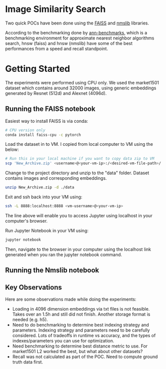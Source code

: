 # Image Similarity Search 

Two quick POCs have been done using the [FAISS](https://github.com/facebookresearch/faiss) and [nmslib](https://github.com/nmslib/nmslib) libraries. 

According to the benchmarking done by [ann-benchmarks](http://ann-benchmarks.com/), which is a benchmarking environment for approximate nearest neighbor algorithms search, hnsw (faiss) and hnsw (nmslib) have some of the best performances from a speed and recall standpoint.  

# Getting Started

The experiments were performed using CPU only. We used the market1501 dataset which contains around 32000 images, using generic embeddings generated by Resnet (512d) and Alexnet (4096d).

## Running the FAISS notebook

Easiest way to install FAISS is via conda:
```bash
# CPU version only
conda install faiss-cpu -c pytorch
```

Load the dataset in to VM. I copied from local computer to VM using the below: 
```bash
# Run this in your local machine if you want to copy data zip to VM 
scp 'New_Archive.zip' <username>@<your-vm-ip>:/<desired-vm-file-path>/
```

Change to the project directory and unzip to the "data" folder. Dataset contains images and corresponding embeddings.
```bash
unzip New_Archive.zip -d ./data
```

Exit and ssh back into your VM using:
```bash
ssh -L 8888:localhost:8888 <vm-username>@<your-vm-ip> 
```
The line above will enable you to access Jupyter using localhost in your computer's browser. 

Run Jupyter Notebook in your VM using:
```bash
jupyter notebook
```

Then, navigate to the browser in your computer using the localhost link generated when you ran the jupyter notebook command. 

## Running the Nmslib notebook

## Key Observations

Here are some observations made while doing the experiments:
- Loading in 4096 dimension embeddings via txt files is not feasible. Takes over an 1.5h and still did not finish. Another storage format is needed (e.g. h5).
- Need to do benchmarking to determine best indexing strategy and parameters. Indexing strategy and parameters need to be carefully considered. Lots of tradeoffs in runtime vs accuracy, and the types of indexes/parameters you can use for optimization. 
- Need benchmarking to determine best distance metric to use. For market1501 L2 worked the best, but what about other datasets?
- Recall was not calculated as part of the POC. Need to compute ground truth data first. 
